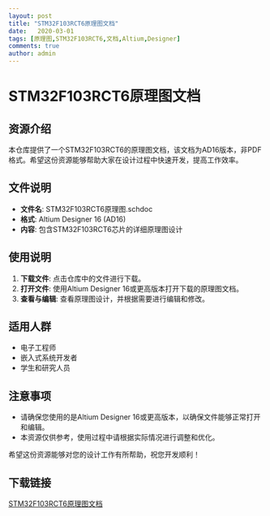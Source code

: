 ```yaml
---
layout: post
title: "STM32F103RCT6原理图文档"
date:   2020-03-01
tags: [原理图,STM32F103RCT6,文档,Altium,Designer]
comments: true
author: admin
---
```

# STM32F103RCT6原理图文档

## 资源介绍

本仓库提供了一个STM32F103RCT6的原理图文档，该文档为AD16版本，非PDF格式。希望这份资源能够帮助大家在设计过程中快速开发，提高工作效率。

## 文件说明

- **文件名**: STM32F103RCT6原理图.schdoc
- **格式**: Altium Designer 16 (AD16)
- **内容**: 包含STM32F103RCT6芯片的详细原理图设计

## 使用说明

1. **下载文件**: 点击仓库中的文件进行下载。
2. **打开文件**: 使用Altium Designer 16或更高版本打开下载的原理图文档。
3. **查看与编辑**: 查看原理图设计，并根据需要进行编辑和修改。

## 适用人群

- 电子工程师
- 嵌入式系统开发者
- 学生和研究人员

## 注意事项

- 请确保您使用的是Altium Designer 16或更高版本，以确保文件能够正常打开和编辑。
- 本资源仅供参考，使用过程中请根据实际情况进行调整和优化。

希望这份资源能够对您的设计工作有所帮助，祝您开发顺利！

## 下载链接

[STM32F103RCT6原理图文档](https://pan.quark.cn/s/ca47126d0ad9)
